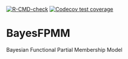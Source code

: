 
[![R-CMD-check](https://github.com/ndmarco/BayesFPMM/workflows/R-CMD-check/badge.svg)](https://github.com/ndmarco/BayesFPMM/actions)
[![Codecov test coverage](https://codecov.io/gh/ndmarco/BayesFPMM/branch/main/graph/badge.svg)](https://app.codecov.io/gh/ndmarco/BayesFPMM?branch=main)

# BayesFPMM
Bayesian Functional Partial Membership Model
